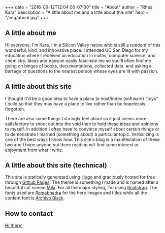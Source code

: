 +++
date = "2016-09-12T12:04:00-07:00"
title = "About"
author = "Rhea Kara"
description = "A little about me and a little about this site"
hero = "/img/about.jpg"
+++

## A little about me
Hi everyone, I'm Kara. I'm a Silicon Valley native who is still a resident of
this wonderful, kind, and innovative place. I attended UC San Diego for my
education where I received an education in maths, computer science, and
chemistry. Ideas and passion easily fascinate me so you'll
often find me going on binges of books, documentations, collected data, and
asking a barrage of questions to the nearest person whose eyes are lit with passion.

## A little about this site
I thought it'd be a good idea to have a place to host/index (software) "toys" I
build so that they may have a place to live rather than be hopelessly forgotten.

There are also some things I strongly feel about so it just seems more satisfactory
to shout out into the void than to hold these ideas and opinions to myself.
In addition I often have to convince myself about certain things or to demonstrate
I learned (something about) a particular topic. Verbalizing is one of the best ways
I know how. This site's blog is a manifestation of these two and I hope anyone
out there reading will find some interest or enjoyment from what I write.

## A little about this site (technical)
This site is statically generated using [Hugo](https://gohugo.io/) and graciously
hosted for free through [Github Pages](https://pages.github.com/). The theme is
something I made and is named after a beautiful cat named
[Mila](http://github.com/ryaka/mila). For all the major styling, I'm using
[Bootstrap](http://getbootstrap.com/). The fonts used are
[Ramabhadra](https://fonts.google.com/specimen/Ramabhadra) for the
hero images and titles while all the content font is
[Archivo Black](https://fonts.google.com/specimen/Archivo+Black).

## How to contact
[Hi there!](mailto:hello@rheakara.com)
